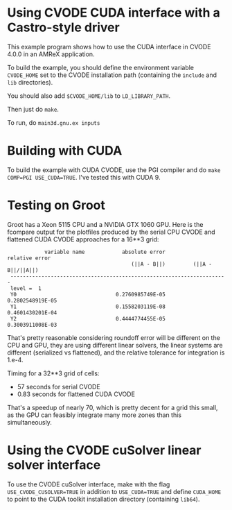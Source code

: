 # Using CVODE CUDA interface with a Castro-style driver

This example program shows how to use the CUDA interface in CVODE
4.0.0 in an AMReX application.

To build the example, you should define the environment variable
`CVODE_HOME` set to the CVODE installation path (containing the
`include` and `lib` directories).

You should also add `$CVODE_HOME/lib` to `LD_LIBRARY_PATH`.

Then just do `make`.

To run, do `main3d.gnu.ex inputs`

# Building with CUDA

To build the example with CUDA CVODE, use the PGI compiler and do
`make COMP=PGI USE_CUDA=TRUE`. I've tested this with CUDA 9.

# Testing on Groot

Groot has a Xeon 5115 CPU and a NVIDIA GTX 1060 GPU. Here is the
fcompare output for the plotfiles produced by the serial CPU CVODE and
flattened CUDA CVODE approaches for a 16**3 grid:

```
            variable name            absolute error            relative error
                                        (||A - B||)         (||A - B||/||A||)
 ----------------------------------------------------------------------
 level =  1
 Y0                                0.2760985749E-05          0.2802548919E-05
 Y1                                0.1558203119E-08          0.4601430201E-04
 Y2                                0.4444774455E-05          0.3003911008E-03
```

That's pretty reasonable considering roundoff error will be different
on the CPU and GPU, they are using different linear solvers, the
linear systems are different (serialized vs flattened), and the
relative tolerance for integration is 1.e-4.

Timing for a 32**3 grid of cells:
- 57 seconds for serial CVODE
- 0.83 seconds for flattened CUDA CVODE

That's a speedup of nearly 70, which is pretty decent for a grid this
small, as the GPU can feasibly integrate many more zones than this
simultaneously.

# Using the CVODE cuSolver linear solver interface

To use the CVODE cuSolver interface, make with the flag
`USE_CVODE_CUSOLVER=TRUE` in addition to `USE_CUDA=TRUE` and define
`CUDA_HOME` to point to the CUDA toolkit installation directory
(containing `lib64`).
